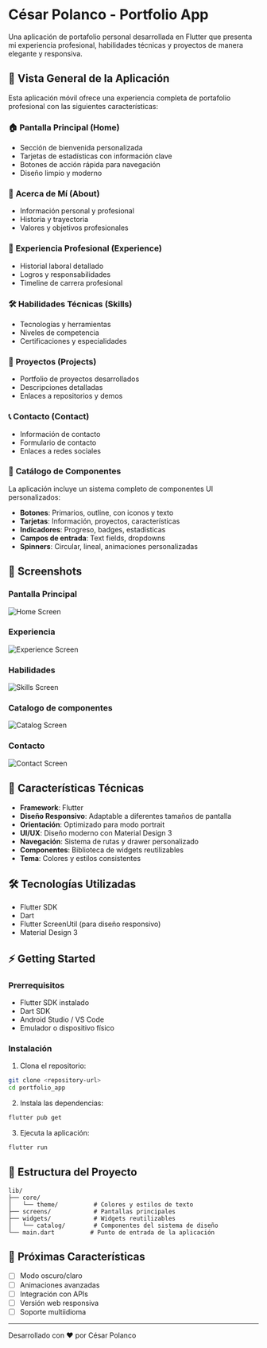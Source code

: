 # César Polanco - Portfolio App

Una aplicación de portafolio personal desarrollada en Flutter que presenta mi experiencia profesional, habilidades técnicas y proyectos de manera elegante y responsiva.

## 📱 Vista General de la Aplicación

Esta aplicación móvil ofrece una experiencia completa de portafolio profesional con las siguientes características:

### 🏠 **Pantalla Principal (Home)**
- Sección de bienvenida personalizada
- Tarjetas de estadísticas con información clave
- Botones de acción rápida para navegación
- Diseño limpio y moderno

### 👤 **Acerca de Mí (About)**
- Información personal y profesional
- Historia y trayectoria
- Valores y objetivos profesionales

### 💼 **Experiencia Profesional (Experience)**
- Historial laboral detallado
- Logros y responsabilidades
- Timeline de carrera profesional

### 🛠️ **Habilidades Técnicas (Skills)**
- Tecnologías y herramientas
- Niveles de competencia
- Certificaciones y especialidades

### 🚀 **Proyectos (Projects)**
- Portfolio de proyectos desarrollados
- Descripciones detalladas
- Enlaces a repositorios y demos

### 📞 **Contacto (Contact)**
- Información de contacto
- Formulario de contacto
- Enlaces a redes sociales

### 🎨 **Catálogo de Componentes**
La aplicación incluye un sistema completo de componentes UI personalizados:
- **Botones**: Primarios, outline, con iconos y texto
- **Tarjetas**: Información, proyectos, características
- **Indicadores**: Progreso, badges, estadísticas
- **Campos de entrada**: Text fields, dropdowns
- **Spinners**: Circular, lineal, animaciones personalizadas

## 📸 Screenshots

### Pantalla Principal
![Home Screen](screenshots/home_screen.png)

### Experiencia
![Experience Screen](screenshots/experience_screen.png)

### Habilidades
![Skills Screen](screenshots/skills_screen.png)

### Catalogo de componentes
![Catalog Screen](screenshots/catalog_screen.png)

### Contacto
![Contact Screen](screenshots/contact_screen.png)


## 🚀 Características Técnicas

- **Framework**: Flutter
- **Diseño Responsivo**: Adaptable a diferentes tamaños de pantalla
- **Orientación**: Optimizado para modo portrait
- **UI/UX**: Diseño moderno con Material Design 3
- **Navegación**: Sistema de rutas y drawer personalizado
- **Componentes**: Biblioteca de widgets reutilizables
- **Tema**: Colores y estilos consistentes

## 🛠️ Tecnologías Utilizadas

- Flutter SDK
- Dart
- Flutter ScreenUtil (para diseño responsivo)
- Material Design 3

## ⚡ Getting Started

### Prerrequisitos
- Flutter SDK instalado
- Dart SDK
- Android Studio / VS Code
- Emulador o dispositivo físico

### Instalación

1. Clona el repositorio:
```bash
git clone <repository-url>
cd portfolio_app
```

2. Instala las dependencias:
```bash
flutter pub get
```

3. Ejecuta la aplicación:
```bash
flutter run
```

## 📁 Estructura del Proyecto

```
lib/
├── core/
│   └── theme/          # Colores y estilos de texto
├── screens/            # Pantallas principales
├── widgets/            # Widgets reutilizables
│   └── catalog/        # Componentes del sistema de diseño
└── main.dart          # Punto de entrada de la aplicación
```

## 🎯 Próximas Características

- [ ] Modo oscuro/claro
- [ ] Animaciones avanzadas
- [ ] Integración con APIs
- [ ] Versión web responsiva
- [ ] Soporte multiidioma

---

Desarrollado con ❤️ por César Polanco
